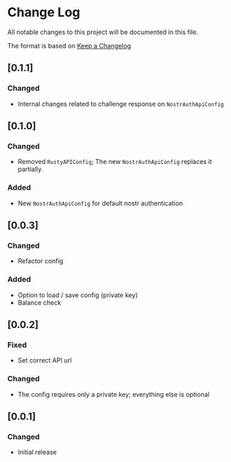 # Change Log

All notable changes to this project will be documented in this file.

The format is based on [Keep a Changelog](http://keepachangelog.com/)

## [0.1.1]

### Changed

- Internal changes related to challenge response on `NostrAuthApiConfig`

## [0.1.0]

### Changed

- Removed `RustyAPIConfig`; The new `NostrAuthApiConfig` replaces it partially.

### Added

- New `NostrAuthApiConfig` for default nostr authentication

## [0.0.3]

### Changed

- Refactor config

### Added

- Option to load / save config (private key)
- Balance check

## [0.0.2]

### Fixed

- Set correct API url

### Changed

- The config requires only a private key; everything else is optional

## [0.0.1]

### Changed

- Initial release
